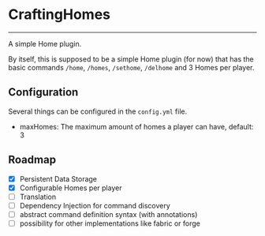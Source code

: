 # CraftingHomes

-----------------
A simple Home plugin.

By itself, this is supposed to be a simple Home 
plugin (for now) that has the basic commands `/home`, `/homes`,
`/sethome`, `/delhome` and 3 Homes per player.

## Configuration

Several things can be configured in the `config.yml` file.

- maxHomes: The maximum amount of homes a player can have, default: 3

## Roadmap
- [x] Persistent Data Storage
- [x] Configurable Homes per player
- [ ] Translation
- [ ] Dependency Injection for command discovery
- [ ] abstract command definition syntax (with annotations)
- [ ] possibility for other implementations like fabric or forge